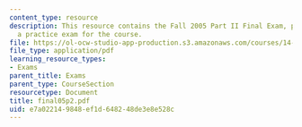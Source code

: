 ```yaml
---
content_type: resource
description: This resource contains the Fall 2005 Part II Final Exam, provided as
  a practice exam for the course.
file: https://ol-ocw-studio-app-production.s3.amazonaws.com/courses/14-381-statistical-method-in-economics-fall-2006/e7a022149848ef1d648248de3e8e528c_final05p2.pdf
file_type: application/pdf
learning_resource_types:
- Exams
parent_title: Exams
parent_type: CourseSection
resourcetype: Document
title: final05p2.pdf
uid: e7a02214-9848-ef1d-6482-48de3e8e528c
---
```

